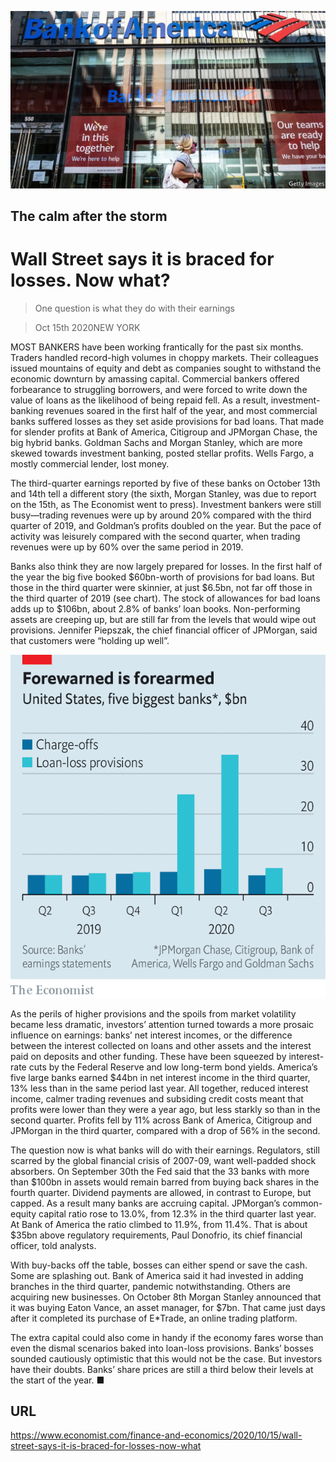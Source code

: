 ![](./images/20201017_FNP501.jpg)

## The calm after the storm

# Wall Street says it is braced for losses. Now what?

> One question is what they do with their earnings

> Oct 15th 2020NEW YORK

MOST BANKERS have been working frantically for the past six months. Traders handled record-high volumes in choppy markets. Their colleagues issued mountains of equity and debt as companies sought to withstand the economic downturn by amassing capital. Commercial bankers offered forbearance to struggling borrowers, and were forced to write down the value of loans as the likelihood of being repaid fell. As a result, investment-banking revenues soared in the first half of the year, and most commercial banks suffered losses as they set aside provisions for bad loans. That made for slender profits at Bank of America, Citigroup and JPMorgan Chase, the big hybrid banks. Goldman Sachs and Morgan Stanley, which are more skewed towards investment banking, posted stellar profits. Wells Fargo, a mostly commercial lender, lost money.

The third-quarter earnings reported by five of these banks on October 13th and 14th tell a different story (the sixth, Morgan Stanley, was due to report on the 15th, as The Economist went to press). Investment bankers were still busy—trading revenues were up by around 20% compared with the third quarter of 2019, and Goldman’s profits doubled on the year. But the pace of activity was leisurely compared with the second quarter, when trading revenues were up by 60% over the same period in 2019.

Banks also think they are now largely prepared for losses. In the first half of the year the big five booked $60bn-worth of provisions for bad loans. But those in the third quarter were skinnier, at just $6.5bn, not far off those in the third quarter of 2019 (see chart). The stock of allowances for bad loans adds up to $106bn, about 2.8% of banks’ loan books. Non-performing assets are creeping up, but are still far from the levels that would wipe out provisions. Jennifer Piepszak, the chief financial officer of JPMorgan, said that customers were “holding up well”.



![](./images/20201017_FNC150.png)

As the perils of higher provisions and the spoils from market volatility became less dramatic, investors’ attention turned towards a more prosaic influence on earnings: banks’ net interest incomes, or the difference between the interest collected on loans and other assets and the interest paid on deposits and other funding. These have been squeezed by interest-rate cuts by the Federal Reserve and low long-term bond yields. America’s five large banks earned $44bn in net interest income in the third quarter, 13% less than in the same period last year. All together, reduced interest income, calmer trading revenues and subsiding credit costs meant that profits were lower than they were a year ago, but less starkly so than in the second quarter. Profits fell by 11% across Bank of America, Citigroup and JPMorgan in the third quarter, compared with a drop of 56% in the second.

The question now is what banks will do with their earnings. Regulators, still scarred by the global financial crisis of 2007-09, want well-padded shock absorbers. On September 30th the Fed said that the 33 banks with more than $100bn in assets would remain barred from buying back shares in the fourth quarter. Dividend payments are allowed, in contrast to Europe, but capped. As a result many banks are accruing capital. JPMorgan’s common-equity capital ratio rose to 13.0%, from 12.3% in the third quarter last year. At Bank of America the ratio climbed to 11.9%, from 11.4%. That is about $35bn above regulatory requirements, Paul Donofrio, its chief financial officer, told analysts.

With buy-backs off the table, bosses can either spend or save the cash. Some are splashing out. Bank of America said it had invested in adding branches in the third quarter, pandemic notwithstanding. Others are acquiring new businesses. On October 8th Morgan Stanley announced that it was buying Eaton Vance, an asset manager, for $7bn. That came just days after it completed its purchase of E*Trade, an online trading platform.

The extra capital could also come in handy if the economy fares worse than even the dismal scenarios baked into loan-loss provisions. Banks’ bosses sounded cautiously optimistic that this would not be the case. But investors have their doubts. Banks’ share prices are still a third below their levels at the start of the year. ■

## URL

https://www.economist.com/finance-and-economics/2020/10/15/wall-street-says-it-is-braced-for-losses-now-what
